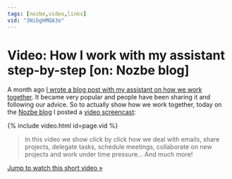 ```yaml
---
tags: [nozbe,video,links]
vid: "3NibgHMQA3o"
---
```


# Video: How I work with my assistant step-by-step [on: Nozbe blog]

A month ago [I wrote a blog post with my assistant on how we work together][a]. It became very popular and people have been sharing it and following our advice. So to actually show how we work together, today on the [Nozbe blog][s] I posted a [video screencast][s]:

{% include video.html id=page.vid %}

<!--More-->

> In this video we show click by click how we deal with emails, share projects, delegate tasks, schedule meetings, collaborate on new projects and work under time pressure... And much more!

[Jump to watch this short video »][s] 

[a]: /assistant
[s]: https://nozbe.com/blog/assistant-video/
[i]: http://iMagazine.pl
[b]: https://nozbe.com/blog/
[n]: https://michael.gratis/nozbe
[o]: https://michael.gratis/ipadonly/
[p]: http://productivemag.com/